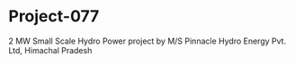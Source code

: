 # Project-077
2 MW Small Scale Hydro Power project by M/S Pinnacle Hydro Energy Pvt. Ltd, Himachal Pradesh
